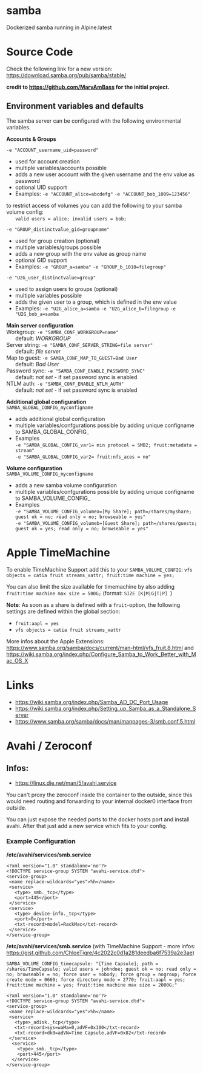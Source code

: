 
# samba
Dockerized samba running in Alpine:latest

# Source Code
Check the following link for a new version: https://download.samba.org/pub/samba/stable/

**credit to https://github.com/MarvAmBass for the initial project.**

## Environment variables and defaults

The samba server can be configured with the following environmental variables.


**Accounts & Groups**  

`-e "ACCOUNT_username_uid=password"`
 - used for account creation
 - multiple variables/accounts possible
 - adds a new user account with the given username and the env value as password
 - optional UID support
 - Examples:
`-e "ACCOUNT_alice=abcdefg"`
`-e "ACCOUNT_bob_1009=123456"`

to restrict access of volumes you can add the following to your samba volume config:  
&nbsp;&nbsp;&nbsp;&nbsp;&nbsp;&nbsp;`valid users = alice; invalid users = bob;`

`-e "GROUP_distinctvalue_gid=groupname"`
 - used for group creation (optional)
 - multiple variables/groups possible
 - adds a new group with the env value as group name
 - optional GID support
 - Examples:
`-e "GROUP_a=samba"` 
`-e "GROUP_b_1010=filegroup"`

`-e "U2G_user_distinctvalue=group"`
 - used to assign users to groups (optional)
 - multiple variables possible
 - adds the given user to a group, which is defined in the env value
 - Examples:
 `-e "U2G_alice_a=samba`
 `-e "U2G_alice_b=filegroup`
 `-e "U2G_bob_a=samba`

**Main server configuration**  
Workgroup: `-e "SAMBA_CONF_WORKGROUP=name"`  
&nbsp;&nbsp;&nbsp;&nbsp;&nbsp;&nbsp;default: *WORKGROUP*  
Server string: `-e "SAMBA_CONF_SERVER_STRING=file server"`  
&nbsp;&nbsp;&nbsp;&nbsp;&nbsp;&nbsp;default: *file server*  
Map to guest: `-e SAMBA_CONF_MAP_TO_GUEST=Bad User`  
&nbsp;&nbsp;&nbsp;&nbsp;&nbsp;&nbsp;default: *Bad User*  
Password sync: `-e "SAMBA_CONF_ENABLE_PASSWORD_SYNC"`  
&nbsp;&nbsp;&nbsp;&nbsp;&nbsp;&nbsp;default: *not set* - if set password sync is enabled  
NTLM auth: `-e "SAMBA_CONF_ENABLE_NTLM_AUTH"`  
&nbsp;&nbsp;&nbsp;&nbsp;&nbsp;&nbsp;default: *not set* - if set password sync is enabled  

**Additional global configuration**  
`SAMBA_GLOBAL_CONFIG_myconfigname`  
* adds additional global configuration  
* multiple variables/confgurations possible by adding unique configname to SAMBA_GLOBAL_CONFIG_  
* Examples  
`-e "SAMBA_GLOBAL_CONFIG_var1= min protocol = SMB2; fruit:metadata = stream"`  
`-e "SAMBA_GLOBAL_CONFIG_var2= fruit:nfs_aces = no"`  

**Volume configuration**  
`SAMBA_VOLUME_CONFIG_myconfigname`  
* adds a new samba volume configuration  
* multiple variables/confgurations possible by adding unique configname to SAMBA_VOLUME_CONFIG_  
 * Examples  
`-e "SAMBA_VOLUME_CONFIG_volumea=[My Share]; path=/shares/myshare; guest ok = no; read only = no; browseable = yes"`  
`-e "SAMBA_VOLUME_CONFIG_volumeb=[Guest Share]; path=/shares/guests; guest ok = yes; read only = no; browseable = yes"`  

# Apple TimeMachine

To enable TimeMachine Support add this to your `SAMBA_VOLUME_CONFIG`: `vfs objects = catia fruit streams_xattr; fruit:time machine = yes;`

You can also limit the size available for timemachine by also adding `fruit:time machine max size = 500G;` (format: `SIZE [K|M|G|T|P]
`)

**Note**: As soon as a share is defined with a `fruit`-option, the following settings are defined within the global section:
* `fruit:aapl = yes`
* `vfs objects = catia fruit streams_xattr`

More infos about the Apple Extensions: https://www.samba.org/samba/docs/current/man-html/vfs_fruit.8.html and https://wiki.samba.org/index.php/Configure_Samba_to_Work_Better_with_Mac_OS_X

# Links
* https://wiki.samba.org/index.php/Samba_AD_DC_Port_Usage
* https://wiki.samba.org/index.php/Setting_up_Samba_as_a_Standalone_Server
* https://www.samba.org/samba/docs/man/manpages-3/smb.conf.5.html


# Avahi / Zeroconf

## Infos:

* https://linux.die.net/man/5/avahi.service

You can't proxy the zeroconf inside the container to the outside, since this would need routing and forwarding to your internal docker0 interface from outside.

You can just expose the needed ports to the docker hosts port and install avahi.
After that just add a new service which fits to your config.

### Example Configuration

__/etc/avahi/services/smb.service__

    <?xml version="1.0" standalone='no'?>
    <!DOCTYPE service-group SYSTEM "avahi-service.dtd">
    <service-group>
     <name replace-wildcards="yes">%h</name>
     <service>
       <type>_smb._tcp</type>
       <port>445</port>
     </service>
     <service>
       <type>_device-info._tcp</type>
       <port>0</port>
       <txt-record>model=RackMac</txt-record>
     </service>
    </service-group>

__/etc/avahi/services/smb.service__ (with TimeMachine Support - more infos: https://gist.github.com/ChloeTigre/4c2022c0d1a281deedba6f7539a2e3ae)

`SAMBA_VOLUME_CONFIG_timecapsule: "[Time Capsule]; path = /shares/TimeCapsule; valid users = johndoe; guest ok = no; read only = no; browseable = no; force user = nobody; force group = nogroup; force create mode = 0660; force directory mode = 2770; fruit:aapl = yes; fruit:time machine = yes; fruit:time machine max size = 2000G;"`

```
<?xml version="1.0" standalone='no'?>
<!DOCTYPE service-group SYSTEM "avahi-service.dtd">
<service-group>
 <name replace-wildcards="yes">%h</name>
 <service>
   <type>_adisk._tcp</type>
   <txt-record>sys=waMa=0,adVF=0x100</txt-record>
   <txt-record>dk0=adVN=Time Capsule,adVF=0x82</txt-record>
 </service>
  <service>
    <type>_smb._tcp</type>
    <port>445</port>
  </service>
</service-group>
```

